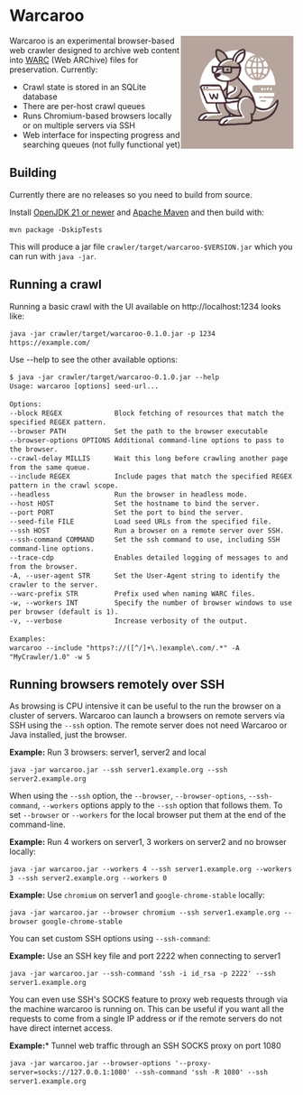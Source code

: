Warcaroo
=======
<img src="roo.svg" align="right" width="200" height="200" alt="Kangaroo on a laptop">

Warcaroo is an experimental browser-based web crawler designed to archive web content into 
[WARC](https://en.wikipedia.org/wiki/WARC_(file_format)) (Web ARChive) files for preservation. Currently:

* Crawl state is stored in an SQLite database
* There are per-host crawl queues
* Runs Chromium-based browsers locally or on multiple servers via SSH
* Web interface for inspecting progress and searching queues (not fully functional yet)

Building
--------

Currently there are no releases so you need to build from source.

Install [OpenJDK 21 or newer](https://adoptium.net/) and [Apache Maven](https://maven.apache.org/) and then build with:

    mvn package -DskipTests

This will produce a jar file `crawler/target/warcaroo-$VERSION.jar` which you can run with `java -jar`.

Running a crawl
---------------

Running a basic crawl with the UI available on http://localhost:1234 looks like:

    java -jar crawler/target/warcaroo-0.1.0.jar -p 1234 https://example.com/

Use --help to see the other available options:

```
$ java -jar crawler/target/warcaroo-0.1.0.jar --help
Usage: warcaroo [options] seed-url...

Options:
--block REGEX             Block fetching of resources that match the specified REGEX pattern.
--browser PATH            Set the path to the browser executable
--browser-options OPTIONS Additional command-line options to pass to the browser.
--crawl-delay MILLIS      Wait this long before crawling another page from the same queue.
--include REGEX           Include pages that match the specified REGEX pattern in the crawl scope.
--headless                Run the browser in headless mode.
--host HOST               Set the hostname to bind the server.
--port PORT               Set the port to bind the server.
--seed-file FILE          Load seed URLs from the specified file.
--ssh HOST                Run a browser on a remote server over SSH.
--ssh-command COMMAND     Set the ssh command to use, including SSH command-line options.
--trace-cdp               Enables detailed logging of messages to and from the browser.
-A, --user-agent STR      Set the User-Agent string to identify the crawler to the server.
--warc-prefix STR         Prefix used when naming WARC files.
-w, --workers INT         Specify the number of browser windows to use per browser (default is 1).
-v, --verbose             Increase verbosity of the output.

Examples:
warcaroo --include "https?://([^/]+\.)example\.com/.*" -A "MyCrawler/1.0" -w 5
```

Running browsers remotely over SSH
----------------------------------

As browsing is CPU intensive it can be useful to the run the browser on a cluster of servers. Warcaroo can
launch a browsers on remote servers via SSH using the `--ssh` option. The remote server does not need 
Warcaroo or Java installed, just the browser.

**Example:** Run 3 browsers: server1, server2 and local

    java -jar warcaroo.jar --ssh server1.example.org --ssh server2.example.org

When using the `--ssh` option, the `--browser`, `--browser-options`, `--ssh-command`, `--workers`  options
apply to the `--ssh` option that follows them. To set `--browser` or `--workers` for the local browser put 
them at the end of the command-line.

**Example:** Run 4 workers on server1, 3 workers on server2 and no browser locally:

    java -jar warcaroo.jar --workers 4 --ssh server1.example.org --workers 3 --ssh server2.example.org --workers 0

**Example:** Use `chromium` on server1 and `google-chrome-stable` locally:

    java -jar warcaroo.jar --browser chromium --ssh server1.example.org --browser google-chrome-stable

You can set custom SSH options using `--ssh-command`:

**Example:** Use an SSH key file and port 2222 when connecting to server1

    java -jar warcaroo.jar --ssh-command 'ssh -i id_rsa -p 2222' --ssh server1.example.org

You can even use SSH's SOCKS feature to proxy web requests through via the machine warcaroo is running on.
This can be useful if you want all the requests to come from a single IP address or if the remote servers do not have
direct internet access.

**Example:*** Tunnel web traffic through an SSH SOCKS proxy on port 1080

    java -jar warcaroo.jar --browser-options '--proxy-server=socks://127.0.0.1:1080' --ssh-command 'ssh -R 1080' --ssh server1.example.org
